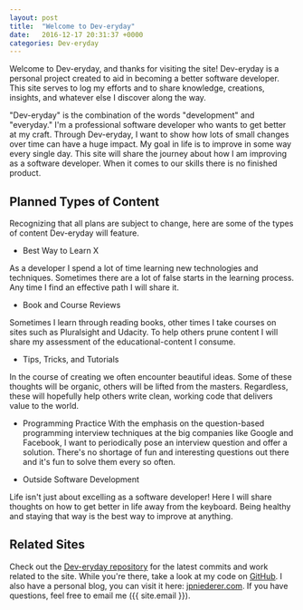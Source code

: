 ```yaml
---
layout: post
title:  "Welcome to Dev-eryday"
date:   2016-12-17 20:31:37 +0000
categories: Dev-eryday
---
```

Welcome to Dev-eryday, and thanks for visiting the site! Dev-eryday is a personal project created to aid in becoming a better software developer. This site serves to log my efforts and to share knowledge, creations, insights, and whatever else I discover along the way.

"Dev-eryday" is the combination of the words "development" and "everyday." I'm a professional software developer who wants to get better at my craft. Through Dev-eryday, I want to show how lots of small changes over time can have a huge impact. My goal in life is to improve in some way every single day. This site will share the journey about how I am improving as a software developer. When it comes to our skills there is no finished product.

Planned Types of Content
--------------
Recognizing that all plans are subject to change, here are some of the types of content Dev-eryday will feature.

+ Best Way to Learn X

As a developer I spend a lot of time learning new technologies and techniques. Sometimes there are a lot of false starts in the learning process. Any time I find an effective path I will share it.

+ Book and Course Reviews

Sometimes I learn through reading books, other times I take courses on sites such as Pluralsight and Udacity. To help others prune content I will share my assessment of the educational-content I consume.

+ Tips, Tricks, and Tutorials

In the course of creating we often encounter beautiful ideas. Some of these thoughts will be organic, others will be lifted from the masters. Regardless, these will hopefully help others write clean, working code that delivers value to the world.

+ Programming Practice
With the emphasis on the question-based programming interview techniques at the big companies like Google and Facebook, I want to periodically pose an interview question and offer a solution. There's no shortage of fun and interesting questions out there and it's fun to solve them every so often.

+ Outside Software Development

Life isn't just about excelling as a software developer! Here I will share thoughts on how to get better in life away from the keyboard. Being healthy and staying that way is the best way to improve at anything.

Related Sites
---------------
Check out the [Dev-eryday repository][dev-eryday-source] for the latest commits and work related to the site. While you're there, take a look at my code on [GitHub][jpniederer-github]. I also have a personal blog, you can visit it here: [jpniederer.com][jpniederer-link]. If you have questions, feel free to email me ({{ site.email }}).

[dev-eryday-source]: http://github.com/jpniederer/dev-eryday
[jpniederer-link]:   https://jpniederer.com/
[jpniederer-github]: https://github.com/jpniederer/